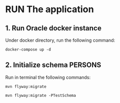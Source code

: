 # RUN The application

## 1. Run Oracle docker instance
Under docker directory, run the following command:
```shell
docker-compose up -d
```

## 2. Initialize schema PERSONS
Run in terminal the following commands:
```shell
mvn flyway:migrate

mvn flyway:migrate -PTestSchema
```



